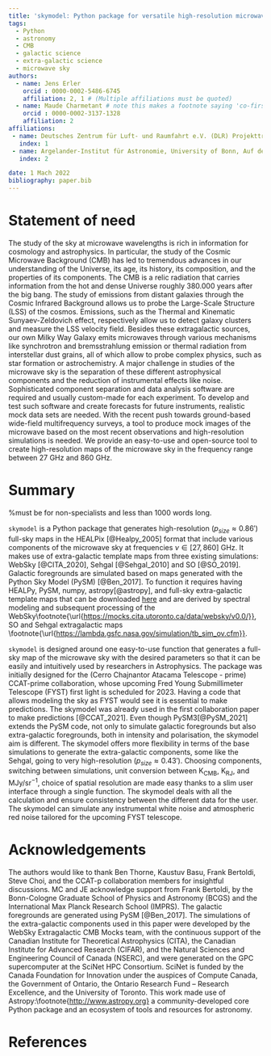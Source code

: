 ```yaml
---
title: 'skymodel: Python package for versatile high-resolution microwave sky simulation'
tags:
  - Python
  - astronomy
  - CMB
  - galactic science
  - extra-galactic science
  - microwave sky
authors:
  - name: Jens Erler
    orcid : 0000-0002-5486-6745
    affiliation: 2, 1 # (Multiple affiliations must be quoted)
  - name: Maude Charmetant # note this makes a footnote saying 'co-first author'
    orcid : 0000-0002-3137-1328 
    affiliation: 2
affiliations:
 - name: Deutsches Zentrum für Luft- und Raumfahrt e.V. (DLR) Projektträger, Joseph-Beuys-Allee 4, 53113 Bonn, Germany 
   index: 1
 - name: Argelander-Institut für Astronomie, University of Bonn, Auf dem Hügel 71, 53121 Bonn, Germany
   index: 2

date: 1 Mach 2022
bibliography: paper.bib
---
```


# Statement of need

The study of the sky at microwave wavelengths is rich in information for cosmology 
and astrophysics. In particular, the study of the Cosmic Microwave Background (CMB) has led to tremendous advances in our understanding of the Universe, its age, its history, its composition, and the properties of its components. The CMB is a relic radiation that carries information from the hot and dense Universe roughly 380.000 years after the big bang. The study of emissions from distant galaxies through the Cosmic Infrared Background allows us to probe the Large-Scale Structure (LSS) of the cosmos. Emissions, such as the Thermal and Kinematic Sunyaev-Zeldovich effect, respectively allow us to detect galaxy clusters and measure the LSS velocity field. Besides these extragalactic sources, our own Milky Way Galaxy emits microwaves through various mechanisms like synchrotron and bremsstrahlung emission or thermal radiation from interstellar dust grains, all of which allow to probe complex physics, such as star formation or astrochemistry. A major challenge in studies of the microwave sky is the separation of these different astrophysical components and the reduction of instrumental effects like noise. Sophisticated component separation and data analysis software are required and usually custom-made for each experiment. To develop and test such software and create forecasts for future instruments, realistic mock data sets are needed. With the recent push towards ground-based wide-field multifrequency surveys, a tool to produce mock images of the microwave based on the most recent observations and high-resolution simulations is needed. We provide an easy-to-use and open-source tool to create high-resolution maps of the microwave sky in the frequency range between $27$ GHz and $860$ GHz.


# Summary
%must be for non-specialists and less than 1000 words long. 

`skymodel` is a Python package that generates high-resolution ($p_{size}\approx 0.86'$) 
full-sky maps in the HEALPix [@Healpy_2005] format that include various components of 
the microwave sky at frequencies $\nu \in [27,860]$ GHz. It makes use of extra-galactic 
template maps from three existing simulations: WebSky [@CITA_2020], Sehgal [@Sehgal_2010] 
and SO [@SO_2019]. Galactic foregrounds are simulated based on maps generated with the 
Python Sky Model (PySM) [@Ben_2017]. To function it requires having HEALPy, PySM, numpy, 
astropy[@astropy], and full-sky extra-galactic template maps that can be downloaded [here](https://uni-bonn.sciebo.de/s/zgPsb7qvXTnNsrO/authenticate) 
and are derived by spectral modeling and subsequent processing of the WebSky\footnote{\url{https://mocks.cita.utoronto.ca/data/websky/v0.0/}}, 
SO and Sehgal extragalactic maps \footnote{\url{https://lambda.gsfc.nasa.gov/simulation/tb_sim_ov.cfm}}.

`skymodel` is designed around one easy-to-use function that generates
a full-sky map of the microwave sky with the desired parameters so that it can 
be easily and intuitively used by researchers in Astrophysics. The package was initially designed for the (Cerro Chajnantor Atacama Telescope - prime) 
CCAT-prime collaboration, whose upcoming Fred Young Submillimeter Telescope (FYST) first 
light is scheduled for 2023. Having a code that allows modeling the sky as FYST would 
see it is essential to make predictions. The skymodel was already used in the first collaboration 
paper to make predictions [@CCAT_2021]. 
Even though PySM3[@PySM_2021] extends the PySM code, not only to simulate galactic foregrounds but also extra-galactic foregrounds, both in intensity and polarisation, the skymodel aim is different. The skymodel offers more flexibility in terms of the base simulations to generate the 
extra-galactic components, some like the Sehgal, going to very high-resolution ($p_{size}\approx 0.43'$). Choosing components, switching between simulations, unit conversion between $\mathrm{K}_{\mathrm{CMB}}$, $\mathrm{K}_{\mathrm{RJ}}$, and MJy/sr$^{-1}$, choice of spatial resolution are made easy thanks to a slim user interface through a single function. The skymodel deals with all the calculation and ensure consistency between the different data for the user. The skymodel can simulate any instrumental white noise and atmospheric red noise tailored for the upcoming FYST telescope. 


# Acknowledgements

The authors would like to thank Ben Thorne, Kaustuv Basu, Frank Bertoldi, Steve Choi, and the CCAT-p collaboration members for insightful discussions. MC and JE acknowledge support from Frank Bertoldi, by the Bonn-Cologne Graduate School of Physics and Astronomy (BCGS) and the International Max Planck Research School (IMPRS). The galactic foregrounds are generated using PySM [@Ben_2017]. The simulations of the extra-galactic components used in this paper were developed by the WebSky Extragalactic CMB Mocks team, with the continuous support of the Canadian Institute for Theoretical Astrophysics (CITA), the Canadian Institute for Advanced Research (CIFAR), and the Natural Sciences and Engineering Council of Canada (NSERC), and were generated on the GPC supercomputer at the SciNet HPC Consortium. SciNet is funded by the Canada Foundation for Innovation under the auspices of Compute Canada, the Government of Ontario, the Ontario Research Fund – Research Excellence, and the University of Toronto. This work made use of Astropy:\footnote{http://www.astropy.org} a community-developed core Python package and an ecosystem of tools and resources for astronomy.


# References
